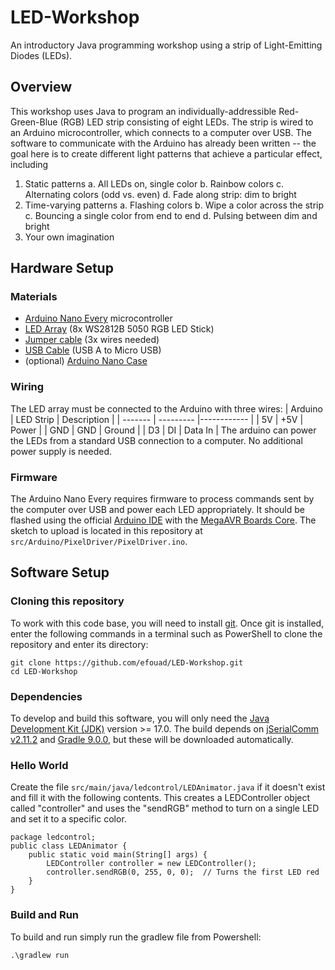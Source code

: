 # LED-Workshop
An introductory Java programming workshop using a strip of Light-Emitting Diodes (LEDs).

## Overview
This workshop uses Java to program an individually-addressible Red-Green-Blue (RGB) LED strip consisting of eight LEDs. The strip is wired to an Arduino microcontroller, which connects to a computer over USB. The software to communicate with the Arduino has already been written -- the goal here is to create different light patterns that achieve a particular effect, including
1. Static patterns
 a. All LEDs on, single color
 b. Rainbow colors
 c. Alternating colors (odd vs. even)
 d. Fade along strip: dim to bright
2. Time-varying patterns
 a. Flashing colors
 b. Wipe a color across the strip
 c. Bouncing a single color from end to end
 d. Pulsing between dim and bright
3. Your own imagination


## Hardware Setup

### Materials
* [Arduino Nano Every](https://store-usa.arduino.cc/products/nano-every?srsltid=AfmBOooJA36aqjCzknBGI81Jtcyiwb-t4eUoDF8LCNA4oYXuugBOLtRx) microcontroller
* [LED Array](https://www.amazon.com/dp/B0BWH95XSH?ref=ppx_yo2ov_dt_b_fed_asin_title) (8x WS2812B 5050 RGB LED Stick)
* [Jumper cable](https://www.amazon.com/dp/B0BKZRGF6N?ref=ppx_yo2ov_dt_b_fed_asin_title) (3x wires needed)
* [USB Cable](https://www.amazon.com/dp/B095JZSHXQ?ref=ppx_yo2ov_dt_b_fed_asin_title&th=1) (USB A to Micro USB)
* (optional) [Arduino Nano Case](https://www.amazon.com/dp/B0916HNSXQ?ref=ppx_yo2ov_dt_b_fed_asin_title)

### Wiring
The LED array must be connected to the Arduino with three wires:
| Arduino | LED Strip | Description | 
| ------- | --------- |------------ |
| 5V      | +5V       | Power       | 
| GND     | GND       | Ground      |
| D3      | DI        | Data In     |
The arduino can power the LEDs from a standard USB connection to a computer. No additional power supply is needed.

### Firmware
The Arduino Nano Every requires firmware to process commands sent by the computer over USB and power each LED appropriately. It should be flashed using the official [Arduino IDE](https://www.arduino.cc/en/software/) with the [MegaAVR Boards Core]( https://docs.arduino.cc/software/ide-v1/tutorials/getting-started/cores/arduino-megaavr/). The sketch to upload is located in this repository at `src/Arduino/PixelDriver/PixelDriver.ino`.

## Software Setup
### Cloning this repository
To work with this code base, you will need to install [git](https://git-scm.com/downloads/win).
Once git is installed, enter the following commands in a terminal such as PowerShell to clone the repository and enter its directory:
```
git clone https://github.com/efouad/LED-Workshop.git
cd LED-Workshop
```

### Dependencies
To develop and build this software, you will only need the [Java Development Kit (JDK)](https://www.oracle.com/java/technologies/downloads/#jdk24-windows) version >= 17.0. The build depends on [jSerialComm v2.11.2](https://github.com/Fazecast/jSerialComm/releases) and [Gradle 9.0.0](https://gradle.org/releases/), but these will be downloaded automatically.

### Hello World
Create the file `src/main/java/ledcontrol/LEDAnimator.java` if it doesn't exist and fill it with the following contents. This creates a LEDController object called "controller" and uses the "sendRGB" method to turn on a single LED and set it to a specific color.
```
package ledcontrol;
public class LEDAnimator {
    public static void main(String[] args) {
        LEDController controller = new LEDController();
        controller.sendRGB(0, 255, 0, 0);  // Turns the first LED red
    }
}
```

### Build and Run
To build and run simply run the gradlew file from Powershell:
```
.\gradlew run
```